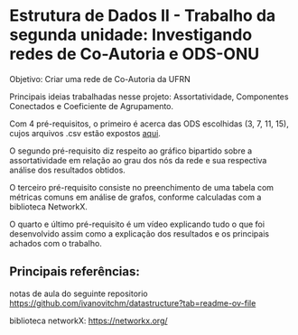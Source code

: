 # Estrutura de Dados II - Trabalho da segunda unidade: Investigando redes de Co-Autoria e ODS-ONU
Objetivo: Criar uma rede de Co-Autoria da UFRN

Principais ideias trabalhadas nesse projeto: Assortatividade, Componentes Conectados e Coeficiente de Agrupamento.

Com 4 pré-requisitos, o primeiro é acerca das ODS escolhidas (3, 7, 11, 15), cujos arquivos .csv estão expostos [aqui]([../requisito1/](https://github.com/josemartins36/Estrutura-de-Dados-II/tree/main/Trabalho%20-%20Unidade%202/requisito1)).

O segundo pré-requisito diz respeito ao gráfico bipartido sobre a assortatividade em relação ao grau dos nós da rede e sua respectiva análise dos resultados obtidos.

O terceiro pré-requisito consiste no preenchimento de uma tabela com métricas comuns em análise de grafos, conforme calculadas com a biblioteca NetworkX.

O quarto e último pré-requisito é um vídeo explicando tudo o que foi desenvolvido assim como a explicação dos resultados e os principais achados com o trabalho. 

## Principais referências:
notas de aula do seguinte repositorio https://github.com/ivanovitchm/datastructure?tab=readme-ov-file

biblioteca networkX: https://networkx.org/

